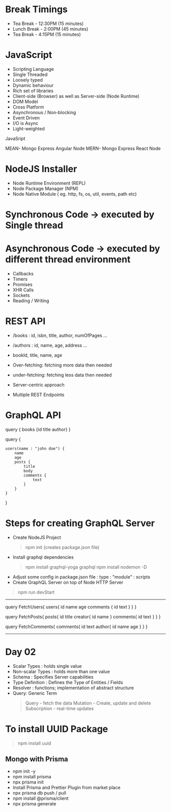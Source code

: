 # Break Timings

- Tea Break - 12:30PM (15 minutes)
- Lunch Break - 2:00PM (45 minutes)
- Tea Break - 4:15PM (15 minutes)

# JavaScript

- Scripting Language
- Single Threaded
- Loosely typed
- Dynamic behaviour
- Rich set of libraries
- Client-side (Browser) as well as Server-side (Node Runtime)
- DOM Model
- Cross Platform
- Asynchronous / Non-blocking
- Event Driven
- I/O is Async
- Light-weighted

JavaSript

MEAN- Mongo Express Angular Node
MERN- Mongo Express React Node

# NodeJS Installer

- Node Runtime Environment (REPL)
- Node Package Manager (NPM)
- Node Native Module ( eg. http, fs, os, util, events, path etc)

# Synchronous Code -> executed by Single thread

# Asynchronous Code -> executed by different thread environment

- Callbacks
- Timers
- Promises
- XHR Calls
- Sockets
- Reading / Writing

# REST API

- /books : id, isbn, title, author, numOfPages ...
- /authors : id, name, age, address ...

- bookId, title, name, age

- Over-fetching: fetching more data then needed
- under-fetching: fetching less data then needed
- Server-centric approach
- Multiple REST Endpoints

# GraphQL API

query {
books {id title author}
}

query {

    users(name : "john doe") {
        name
        age
        posts {
            title
            body
            comments {
                text
            }
        }
    }

}

# Steps for creating GraphQL Server

- Create NodeJS Project
  > npm init (creates package.json file)
- Install graphql dependencies
  > npm install graphql-yoga graphql
  > npm install nodemon -D
- Adjust some config in package.json file
  : type : "module"
  : scripts
- Create GraphQL Server on top of Node HTTP Server

> npm run devStart

---

query FetchUsers{
users{
id
name
age
comments
{
id
text
}
}
}

query FetchPosts{
posts{
id
title
creator{
id
name
}
comments{
id
text
}
}
}

query FetchComments{
comments{
id
text
author{
id
name
age
}
}
}

---

# Day 02

- Scalar Types : holds single value
- Non-scalar Types : holds more than one value
- Schema : Specifies Server capabilities
- Type Definition : Defines the Type of Entities / Fields
- Resolver : functions; implementation of abstract structure
- Query: Generic Term
  > Query - fetch the data
  > Mutation - Create, update and delete
  > Subscription - real-time updates

# To install UUID Package

> npm install uuid

## Mongo with Prisma

- npm init -y
- npm install prisma
- npx prisma init
- Install Prisma and Prettier Plugin from market place
- npx prisma db push / pull
- npm install @prisma/client
- npx prisma generate
